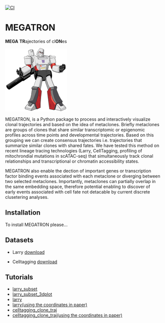 [![CI](https://github.com/pinellolab/megatron/actions/workflows/CI.yml/badge.svg)](https://github.com/pinellolab/MEGATRON/actions/workflows/CI.yml)

# MEGATRON

**MEGA** **TR**ajectories of cl**ON**es

![megatron](./docs/source/_static/img/logo_200x204.png?raw=true)

MEGATRON, is a Python package to process and interactively visualize clonal trajectories and based on the idea of metaclones. Briefly metaclones are groups of clones that share similar transcriptomic or epigenomic profiles across time points and developmental trajectories. Based on this grouping we can create consensus trajectories i.e. trajectories that summarize similar clones with shared fates. We have tested this method on  recent lineage tracing technologies (Larry, CellTagging, profiling of mitochrondial mutations in scATAC-seq) that simultaneously track clonal relationships and transcriptional or chromatin accessibility states. 

MEGATRON also enable the dection of important genes or transcription factor binding events associated with each metaclone or diverging between two selected metaclones. Importantly, metaclones can partially overlap in the same embedding space, therefore potential enabling to discover of early events associated with cell fate not detacable by current discrete clusetering analyses.


## Installation

To install MEGATRON please...


## Datasets

* Larry [download](https://mega.nz/folder/gVhFkYaA#FH3S3VoxxeIoTW6aR-sWcA)

* Celltagging [download](https://mega.nz/folder/EJ4FXIYC#8Kx_qiPl4DTBko3AJBjufQ)

## Tutorials

* [larry_subset](https://github.com/pinellolab/MEGATRON/tree/master/docs/source/_static/notebooks/larry_subset.ipynb)
* [larry_subset_3dplot](https://github.com/pinellolab/MEGATRON/tree/master/docs/source/_static/notebooks/larry_subset_3dplot.ipynb)
* [larry](https://github.com/pinellolab/MEGATRON/tree/master/docs/source/_static/notebooks/larry.ipynb)
* [larry(using the coordinates in paper)](https://github.com/pinellolab/MEGATRON/tree/master/docs/source/_static/notebooks/larry_with_original_coordinates.ipynb)
* [celltagging_clone_traj](https://github.com/pinellolab/MEGATRON/tree/master/docs/source/_static/notebooks/celltagging_clone_traj.ipynb)
* [celltagging_clone_traj(using the coordinates in paper)](https://github.com/pinellolab/MEGATRON/tree/master/docs/source/_static/notebooks/celltagging_with_original_coordinates.ipynb)
